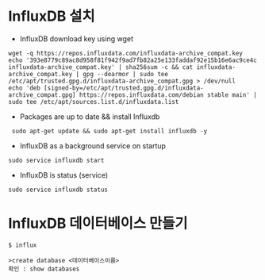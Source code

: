 # InfluxDB 설치
- InfluxDB download key using wget
```
wget -q https://repos.influxdata.com/influxdata-archive_compat.key
echo '393e8779c89ac8d958f81f942f9ad7fb82a25e133faddaf92e15b16e6ac9ce4c influxdata-archive_compat.key' | sha256sum -c && cat influxdata-archive_compat.key | gpg --dearmor | sudo tee /etc/apt/trusted.gpg.d/influxdata-archive_compat.gpg > /dev/null
echo 'deb [signed-by=/etc/apt/trusted.gpg.d/influxdata-archive_compat.gpg] https://repos.influxdata.com/debian stable main' | sudo tee /etc/apt/sources.list.d/influxdata.list
```
- Packages are up to date && install Influxdb
```
 sudo apt-get update && sudo apt-get install influxdb -y
```
- InfluxDB as a background service on startup
```
sudo service influxdb start
```
- InfluxDB is status (service)
```
sudo service influxdb status
```

# InfluxDB 데이터베이스 만들기
```
$ influx

>create database <데이터베이스이름>
확인 : show databases
```
